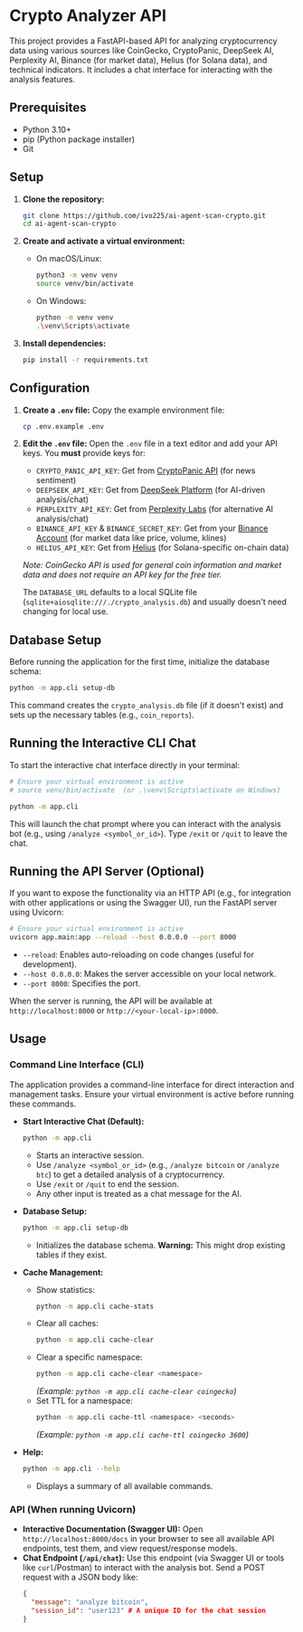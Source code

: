 # Crypto Analyzer API

This project provides a FastAPI-based API for analyzing cryptocurrency data using various sources like CoinGecko, CryptoPanic, DeepSeek AI, Perplexity AI, Binance (for market data), Helius (for Solana data), and technical indicators. It includes a chat interface for interacting with the analysis features.

## Prerequisites

*   Python 3.10+
*   pip (Python package installer)
*   Git

## Setup

1.  **Clone the repository:**
    ```bash
    git clone https://github.com/ivo225/ai-agent-scan-crypto.git
    cd ai-agent-scan-crypto
    ```

2.  **Create and activate a virtual environment:**
    *   On macOS/Linux:
        ```bash
        python3 -m venv venv
        source venv/bin/activate
        ```
    *   On Windows:
        ```bash
        python -m venv venv
        .\venv\Scripts\activate
        ```

3.  **Install dependencies:**
    ```bash
    pip install -r requirements.txt
    ```

## Configuration

1.  **Create a `.env` file:**
    Copy the example environment file:
    ```bash
    cp .env.example .env
    ```

2.  **Edit the `.env` file:**
    Open the `.env` file in a text editor and add your API keys. You **must** provide keys for:
    *   `CRYPTO_PANIC_API_KEY`: Get from [CryptoPanic API](https://cryptopanic.com/developers/api/) (for news sentiment)
    *   `DEEPSEEK_API_KEY`: Get from [DeepSeek Platform](https://platform.deepseek.com/) (for AI-driven analysis/chat)
    *   `PERPLEXITY_API_KEY`: Get from [Perplexity Labs](https://docs.perplexity.ai/docs/getting-started) (for alternative AI analysis/chat)
    *   `BINANCE_API_KEY` & `BINANCE_SECRET_KEY`: Get from your [Binance Account](https://www.binance.com/en/my/settings/api-management) (for market data like price, volume, klines)
    *   `HELIUS_API_KEY`: Get from [Helius](https://helius.dev/) (for Solana-specific on-chain data)

    *Note: CoinGecko API is used for general coin information and market data and does not require an API key for the free tier.*

    The `DATABASE_URL` defaults to a local SQLite file (`sqlite+aiosqlite:///./crypto_analysis.db`) and usually doesn't need changing for local use.

## Database Setup

Before running the application for the first time, initialize the database schema:

```bash
python -m app.cli setup-db
```
This command creates the `crypto_analysis.db` file (if it doesn't exist) and sets up the necessary tables (e.g., `coin_reports`).

## Running the Interactive CLI Chat

To start the interactive chat interface directly in your terminal:

```bash
# Ensure your virtual environment is active
# source venv/bin/activate  (or .\venv\Scripts\activate on Windows)

python -m app.cli
```

This will launch the chat prompt where you can interact with the analysis bot (e.g., using `/analyze <symbol_or_id>`). Type `/exit` or `/quit` to leave the chat.

## Running the API Server (Optional)

If you want to expose the functionality via an HTTP API (e.g., for integration with other applications or using the Swagger UI), run the FastAPI server using Uvicorn:

```bash
# Ensure your virtual environment is active
uvicorn app.main:app --reload --host 0.0.0.0 --port 8000
```

*   `--reload`: Enables auto-reloading on code changes (useful for development).
*   `--host 0.0.0.0`: Makes the server accessible on your local network.
*   `--port 8000`: Specifies the port.

When the server is running, the API will be available at `http://localhost:8000` or `http://<your-local-ip>:8000`.

## Usage

### Command Line Interface (CLI)

The application provides a command-line interface for direct interaction and management tasks. Ensure your virtual environment is active before running these commands.

*   **Start Interactive Chat (Default):**
    ```bash
    python -m app.cli
    ```
    *   Starts an interactive session.
    *   Use `/analyze <symbol_or_id>` (e.g., `/analyze bitcoin` or `/analyze btc`) to get a detailed analysis of a cryptocurrency.
    *   Use `/exit` or `/quit` to end the session.
    *   Any other input is treated as a chat message for the AI.

*   **Database Setup:**
    ```bash
    python -m app.cli setup-db
    ```
    *   Initializes the database schema. **Warning:** This might drop existing tables if they exist.

*   **Cache Management:**
    *   Show statistics:
        ```bash
        python -m app.cli cache-stats
        ```
    *   Clear all caches:
        ```bash
        python -m app.cli cache-clear
        ```
    *   Clear a specific namespace:
        ```bash
        python -m app.cli cache-clear <namespace>
        ```
        *(Example: `python -m app.cli cache-clear coingecko`)*
    *   Set TTL for a namespace:
        ```bash
        python -m app.cli cache-ttl <namespace> <seconds>
        ```
        *(Example: `python -m app.cli cache-ttl coingecko 3600`)*

*   **Help:**
    ```bash
    python -m app.cli --help
    ```
    *   Displays a summary of all available commands.


### API (When running Uvicorn)

*   **Interactive Documentation (Swagger UI):** Open `http://localhost:8000/docs` in your browser to see all available API endpoints, test them, and view request/response models.
*   **Chat Endpoint (`/api/chat`):** Use this endpoint (via Swagger UI or tools like `curl`/Postman) to interact with the analysis bot. Send a POST request with a JSON body like:
    ```json
    {
      "message": "analyze bitcoin",
      "session_id": "user123" # A unique ID for the chat session
    }
    ```
